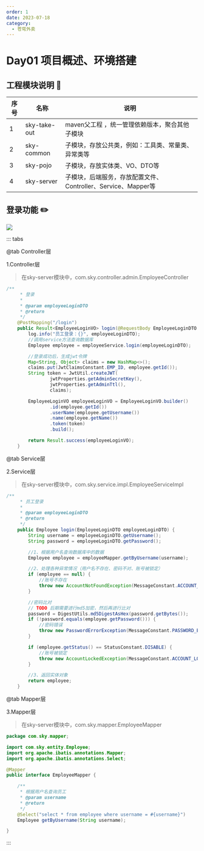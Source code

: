 ```yaml
---
order: 1
date: 2023-07-18
category: 
  - 苍穹外卖
---
```


# Day01 项目概述、环境搭建

## 工程模块说明 🍐

| 序号 | 名称 | 说明 |
| - | - | - |
| 1 | sky-take-out | maven父工程 ，统一管理依赖版本，聚合其他子模块|
|2|sky-common|子模块，存放公共类，例如：工具类、常量类、异常类等|
|3|sky-pojo|子模块，存放实体类、VO、DTO等|
|4|sky-server|子模块，后端服务，存放配置文件、Controller、Service、Mapper等|

## 登录功能 ✏️

![ ](https://sky-take-out-dcp.oss-cn-shenzhen.aliyuncs.com/BackEnd/SpringCloud/20230830120343.png)

::: tabs

@tab Controller层

1.Controller层

> 在sky-server模块中，com.sky.controller.admin.EmployeeController

```java
/**
     * 登录
     *
     * @param employeeLoginDTO
     * @return
     */
    @PostMapping("/login")
    public Result<EmployeeLoginVO> login(@RequestBody EmployeeLoginDTO employeeLoginDTO) {
        log.info("员工登录：{}", employeeLoginDTO);
        //调用service方法查询数据库
        Employee employee = employeeService.login(employeeLoginDTO);

        //登录成功后，生成jwt令牌
        Map<String, Object> claims = new HashMap<>();
        claims.put(JwtClaimsConstant.EMP_ID, employee.getId());
        String token = JwtUtil.createJWT(
                jwtProperties.getAdminSecretKey(),
                jwtProperties.getAdminTtl(),
                claims);

        EmployeeLoginVO employeeLoginVO = EmployeeLoginVO.builder()
                .id(employee.getId())
                .userName(employee.getUsername())
                .name(employee.getName())
                .token(token)
                .build();

        return Result.success(employeeLoginVO);
    }
```

@tab Service层

2.Service层

> 在sky-server模块中，com.sky.service.impl.EmployeeServiceImpl

```java {21-26}
/**
     * 员工登录
     *
     * @param employeeLoginDTO
     * @return
     */
    public Employee login(EmployeeLoginDTO employeeLoginDTO) {
        String username = employeeLoginDTO.getUsername();
        String password = employeeLoginDTO.getPassword();

        //1、根据用户名查询数据库中的数据
        Employee employee = employeeMapper.getByUsername(username);

        //2、处理各种异常情况（用户名不存在、密码不对、账号被锁定）
        if (employee == null) {
            //账号不存在
            throw new AccountNotFoundException(MessageConstant.ACCOUNT_NOT_FOUND);
        }

        //密码比对
        // TODO 后期需要进行md5加密，然后再进行比对
        password = DigestUtils.md5DigestAsHex(password.getBytes());
        if (!password.equals(employee.getPassword())) {
            //密码错误
            throw new PasswordErrorException(MessageConstant.PASSWORD_ERROR);
        }

        if (employee.getStatus() == StatusConstant.DISABLE) {
            //账号被锁定
            throw new AccountLockedException(MessageConstant.ACCOUNT_LOCKED);
        }

        //3、返回实体对象
        return employee;
    }
```

@tab Mapper层

3.Mapper层

> 在sky-server模块中，com.sky.mapper.EmployeeMapper

```java
package com.sky.mapper;

import com.sky.entity.Employee;
import org.apache.ibatis.annotations.Mapper;
import org.apache.ibatis.annotations.Select;

@Mapper
public interface EmployeeMapper {

    /**
     * 根据用户名查询员工
     * @param username
     * @return
     */
    @Select("select * from employee where username = #{username}")
    Employee getByUsername(String username);

}

```

:::
